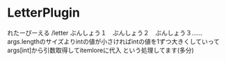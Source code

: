 # LetterPlugin
れたーぴーえる
/letter ぶんしょう１　ぶんしょう２　ぶんしょう３......
args.lengthのサイズよりintの値が小さければintの値を1ずつ大きくしていってargs[int]から引数取得してitemloreに代入
という処理してます(多分)
